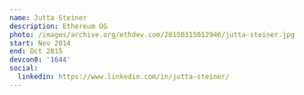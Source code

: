 ```yaml
---
name: Jutta Steiner
description: Ethereum OG
photo: /images/archive.org/ethdev.com/20150315012946/jutta-steiner.jpg
start: Nov 2014
end: Oct 2015
devcon0: '1644'
social:
  linkedin: https://www.linkedin.com/in/jutta-steiner/
---
```



